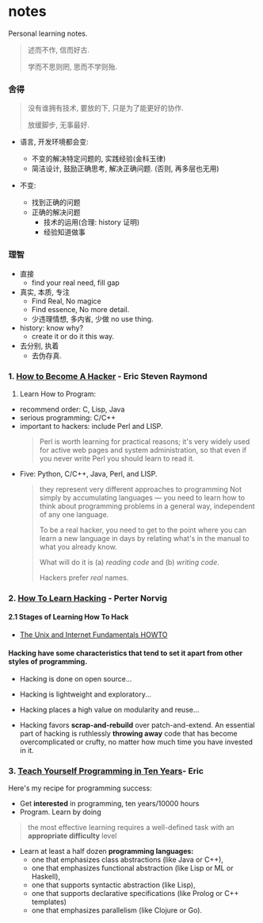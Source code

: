 # notes

Personal learning notes.

> 述而不作, 信而好古.
>
> 学而不思则罔, 思而不学则殆.

### 舍得

> 没有谁拥有技术, 要放的下, 只是为了能更好的协作.
>
> 放缓脚步, 无事最好.

* 语言, 开发环境都会变:

  * 不变的解决特定问题的, 实践经验(金科玉律)
  * 简洁设计, 鼓励正确思考, 解决正确问题. (否则, 再多层也无用)

* 不变:
  * 找到正确的问题
  * 正确的解决问题
    * 技术的运用(合理: history 证明)
    * 经验知道做事

### 理智

* 直接
  * find your real need, fill gap
* 真实, 本质, 专注
  * Find Real, No magice
  * Find essence, No more detail.
  * 少违理情想, 多内省, 少做 no use thing.
* history: know why?
  * create it or do it this way.
* 去分别, 执着
  * 去伪存真.

### 1. [How to Become A Hacker](http://www.catb.org/esr/faqs/hacker-howto.html) - Eric Steven Raymond

1.  Learn How to Program:

* recommend order: C, Lisp, Java
* serious programming: C/C++
* important to hackers: include Perl and LISP.
  > Perl is worth learning for practical reasons; it's very widely used for active web pages and system administration, so that even if you never write Perl you should learn to read it.
* Five: Python, C/C++, Java, Perl, and LISP.
  > they represent very different approaches to programming
  > Not simply by accumulating languages — you need to learn how to think about programming problems in a general way, independent of any one language.
  >
  > To be a real hacker, you need to get to the point where you can learn a new language in days by relating what's in the manual to what you already know.
  >
  > What will do it is (a) _reading code_ and (b) _writing code_.
  >
  > Hackers prefer _real_ names.

### 2. [How To Learn Hacking](http://www.catb.org/esr/faqs/hacking-howto.html) - Perter Norvig

#### 2.1 Stages of Learning How To Hack

* [The Unix and Internet Fundamentals HOWTO](http://www.tldp.org/HOWTO/Unix-and-Internet-Fundamentals-HOWTO/index.html)

#### Hacking have some characteristics that tend to set it apart from other styles of programming.

* Hacking is done on open source...

* Hacking is lightweight and exploratory...

* Hacking places a high value on modularity and reuse...

* Hacking favors **scrap-and-rebuild** over patch-and-extend. An essential part of hacking is ruthlessly **throwing away** code that has become overcomplicated or crufty, no matter how much time you have invested in it.

### 3. [Teach Yourself Programming in Ten Years](http://norvig.com/21-days.html)- Eric

Here's my recipe for programming success:

* Get **interested** in programming, ten years/10000 hours
* Program. Learn by doing

> the most effective learning requires a well-defined task with an **appropriate difficulty** level

* Learn at least a half dozen **programming languages:**
  * one that emphasizes class abstractions (like Java or C++),
  * one that emphasizes functional abstraction (like Lisp or ML or Haskell),
  * one that supports syntactic abstraction (like Lisp),
  * one that supports declarative specifications (like Prolog or C++ templates)
  * one that emphasizes parallelism (like Clojure or Go).
